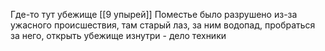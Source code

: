 Где-то тут убежище [[9 упырей]]
Поместье было разрушено из-за ужасного происшествия, там старый лаз, за ним водопад, пробраться за него, открыть убежище изнутри - дело техники